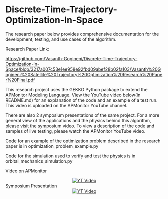# Discrete-Time-Trajectory-Optimization-In-Space

The research paper below provides comprehensive documentation for the development, testing, and use cases of the algorithm.

Research Paper Link: 

https://github.com/Vasanth-Gogineni/Discrete-Time-Trajectory-Optimization-In-Space/blob/3217a007c53e1ee958e92fbd09abef28b02fa103/Vasanth%20Gogineni%20Satellite%20Trajectory%20Optimization%20Research%20Paper%20Final.pdf


This research project uses the GEKKO Python package to extend the APMonitor Modeling Language. View the YouTube video below(in README.md) for an explanation of the code and an example of a test run. This video is uploaded on the APMonitor YouTube channel.

There are also 2 symposium presentations of the same project. For a more general view of the applications and the physics behind this algorithm, please visit the symposium video. To view a description of the code and samples of live testing, please watch the APMonitor YouTube video.

Code for an example of the optimization problem described in the research paper is in optimization_problem_example.py

Code for the simulation used to verify and test the physics is in orbital_mechanics_simulation.py

Video on APMonitor
<div align="center">
  <a href="https://www.youtube.com/watch?v=VkGI6HmVD1M&t=100s"><img src="https://img.youtube.com/vi/VkGI6HmVD1M/0.jpg" alt="YT Video"></a>
</div>
Symposium Presentation
<div align="center">
  <a href="https://www.youtube.com/watch?v=W4BWtRINn-g&t=1117s"><img src="https://img.youtube.com/vi/W4BWtRINn-g/0.jpg" alt="YT Video"></a>
</div>
